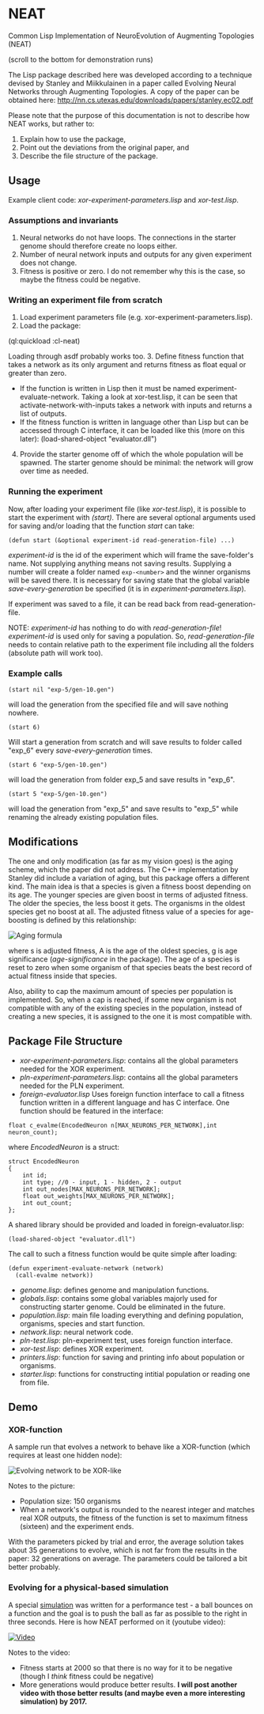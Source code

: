 # NEAT
Common Lisp Implementation of NeuroEvolution of Augmenting Topologies (NEAT)

(scroll to the bottom for demonstration runs)

The Lisp package described here was developed according to a technique devised by Stanley and Miikkulainen in a paper called Evolving Neural Networks through Augmenting Topologies. A copy of the paper can be obtained here: http://nn.cs.utexas.edu/downloads/papers/stanley.ec02.pdf 

Please note that the purpose of this documentation is not to describe how NEAT works, but rather to:
  1.	Explain how to use the package,
  2.	Point out the deviations from the original paper, and
  3.	Describe the file structure of the package.

## Usage
Example client code: _xor-experiment-parameters.lisp_ and _xor-test.lisp_.

### Assumptions and invariants
1. Neural networks do not have loops. The connections in the starter genome should therefore create no loops either. 
2. Number of neural network inputs and outputs for any given experiment does not change.
3. Fitness is positive or zero. I do not remember why this is the case, so maybe the fitness could be negative.

### Writing an experiment file from scratch
1. Load experiment parameters file (e.g. xor-experiment-parameters.lisp).
2. Load the package: 

  (ql:quickload :cl-neat)
  
  Loading through asdf probably works too.
3.	Define fitness function that takes a network as its only argument and returns fitness as float equal or greater than zero. 
 * If the function is written in Lisp then it must be named experiment-evaluate-network. Taking a look at xor-test.lisp, it can be seen that activate-network-with-inputs takes a network with inputs and returns a list of outputs.
 * If the fitness function is written in language other than Lisp but can be accessed through C interface, it can be loaded like this (more on this later):
 (load-shared-object "evaluator.dll")
4. Provide the starter genome off of which the whole population will be spawned. The starter genome should be minimal: the network will grow over time as needed.

### Running the experiment
Now, after loading your experiment file (like _xor-test.lisp_), it is possible to start the experiment with _(start)_. There are several optional arguments used for saving and/or loading that the function _start_ can take:

`(defun start (&optional experiment-id read-generation-file) ...)`

_experiment-id_ is the id of the experiment which will frame the save-folder's name. Not supplying anything means not saving results. Supplying a number will create a folder named `exp-<number>` and the winner organisms will be saved there. It is necessary for saving state that the global variable *save-every-generation* be specified (it is in _experiment-parameters.lisp_).

If experiment was saved to a file, it can be read back from read-generation-file. 

NOTE: _experiment-id_ has nothing to do with _read-generation-file_! _experiment-id_ is used only for saving a population. So, _read-generation-file_ needs to contain relative path to the experiment file including all the folders (absolute path will work too).

### Example calls

`(start nil "exp-5/gen-10.gen")`

will load the generation from the specified file and will save nothing nowhere.

`(start 6)`

Will start a generation from scratch and will save results to folder called "exp_6" every *save-every-generation* times.

`(start 6 "exp-5/gen-10.gen")`

will load the generation from folder exp_5 and save results in "exp_6".

`(start 5 "exp-5/gen-10.gen")`

will load the generation from "exp_5" and save results to "exp_5" while renaming the already existing population files.

## Modifications
The one and only modification (as far as my vision goes) is the aging scheme, which the paper did not address. The C++ implementation by Stanley did include a variation of aging, but this package offers a different kind. The main idea is that a species is given a fitness boost depending on its age. The younger species are given boost in terms of adjusted fitness. The older the species, the less boost it gets. The organisms in the oldest species get no boost at all. The adjusted fitness value of a species for age-boosting is defined by this relationship:

![Aging formula](https://github.com/meatich/NEAT/blob/master/aging_formula.gif "Aging formula")

where s is adjusted fitness, A is the age of the oldest species, g is age significance (*age-significance* in the package). The age of a species is reset to zero when some organism of that species beats the best record of actual fitness inside that species.

Also, ability to cap the maximum amount of species per population is implemented. So, when a cap is reached, if some new organism is not compatible with any of the existing species in the population, instead of creating a new species, it is assigned to the one it is most compatible with.

## Package File Structure
*	_xor-experiment-parameters.lisp_: contains all the global parameters needed for the XOR experiment.
*	_pln-experiment-parameters.lisp_: contains all the global parameters needed for the PLN experiment.
*	_foreign-evaluator.lisp_
Uses foreign function interface to call a fitness function written in a different language and has C interface. One function should be featured in the interface:

`float c_evalme(EncodedNeuron n[MAX_NEURONS_PER_NETWORK],int neuron_count);`

where _EncodedNeuron_ is a struct:

```
struct EncodedNeuron
{
    int id;
    int type; //0 - input, 1 - hidden, 2 - output
    int out_nodes[MAX_NEURONS_PER_NETWORK];
    float out_weights[MAX_NEURONS_PER_NETWORK];
    int out_count;
};
```
 A shared library should be provided and loaded in foreign-evaluator.lisp: 

`(load-shared-object "evaluator.dll")`

The call to such a fitness function would be quite simple after loading:
```
(defun experiment-evaluate-network (network)
  (call-evalme network))
```
*	_genome.lisp_: defines genome and manipulation functions.
*	_globals.lisp_: contains some global variables majorly used for constructing starter genome. Could be eliminated in the future. 
*	_population.lisp_: main file loading everything and defining population, organisms, species and start function.
*	_network.lisp_: neural network code.
*	_pln-test.lisp_: pln-experiment test, uses foreign function interface.
*	_xor-test.lisp_: defines XOR experiment.
*	_printers.lisp_: function for saving and printing info about population or organisms.
*	_starter.lisp_: functions for constructing intitial population or reading one from file.

## Demo
### XOR-function
A sample run that evolves a network to behave like a XOR-function (which requires at least one hidden node):

![Evolving network to be XOR-like](https://github.com/meatich/NEAT/blob/master/sshot-251.png "Evolving network to be XOR-like")

Notes to the picture:
 * Population size: 150 organisms
 * When a network's output is rounded to the nearest integer and matches real XOR outputs, the fitness of the function is set to maximum fitness (sixteen) and the experiment ends.

With the parameters picked by trial and error, the average solution takes about 35 generations to evolve, which is not far from the results in the paper: 32 generations on average. The parameters could be tailored a bit better probably.

### Evolving for a physical-based simulation
A special [simulation](https://github.com/meatich/PLN-Simulation) was written for a performance test - a ball bounces on a function and the goal is to push the ball as far as possible to the right in three seconds. Here is how NEAT performed on it (youtube video):

[![Video](http://img.youtube.com/vi/R9je0GhgaRg/0.jpg)](https://www.youtube.com/watch?v=R9je0GhgaRg)

Notes to the video:
 * Fitness starts at 2000 so that there is no way for it to be negative (though I _think_ fitness could be negative)
 * More generations would produce better results. **I will post another video with those better results (and maybe even a more interesting simulation) by 2017.**
